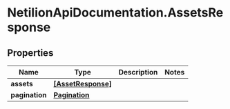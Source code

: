 # NetilionApiDocumentation.AssetsResponse

## Properties
Name | Type | Description | Notes
------------ | ------------- | ------------- | -------------
**assets** | [**[AssetResponse]**](AssetResponse.md) |  | 
**pagination** | [**Pagination**](Pagination.md) |  | 
